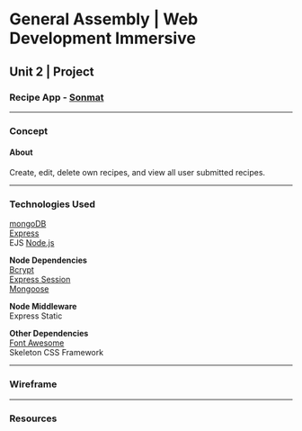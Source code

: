 # General Assembly | Web Development Immersive

## Unit 2 | Project

### Recipe App - [Sonmat](https://sonmat.herokuapp.com)

---

### Concept

#### About

Create, edit, delete own recipes, and view all user submitted recipes. 

---

### Technologies Used

[mongoDB](https://www.mongodb.com/)  
[Express](https://expressjs.com/)  
EJS
[Node.js](https://nodejs.org/)

**Node Dependencies**  
[Bcrypt](https://www.npmjs.com/package/bcrypt)  
[Express Session](https://www.npmjs.com/package/express-sessions)  
[Mongoose](http://mongoosejs.com/)

**Node Middleware**  
Express Static

**Other Dependencies**   
[Font Awesome](https://fontawesome.com/)  
Skeleton CSS Framework

---

### Wireframe

---

### Resources
